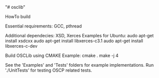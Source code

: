 "# osclib" 

HowTo build

Essential requirements: GCC, pthread

Additional dependecies: XSD, Xerces
Examples for Ubuntu:
audo apt-get install xsdcxx
audo apt-get install libxerces-c3.1
audo apt-get install libxerces-c-dev

Build OSCLib using CMAKE
Example:
cmake .
make -j 4

See the 'Examples' and 'Tests' folders for example implementations.
Run './UnitTests' for testing OSCP related tests.

